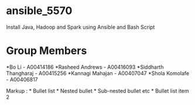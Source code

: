 # ansible_5570
Install Java, Hadoop and Spark using Ansible and Bash Script

# Group Members
*Bo Li - A00414186
*Rasheed Andrews - A00416093
*Siddharth Thangharaj - A00415256
*Kannagi Mahajan - A00407047
*Shola Komolafe - A00406817

Markup : * Bullet list
           * Nested bullet
            * Sub-nested bullet etc
          * Bullet list item 2
